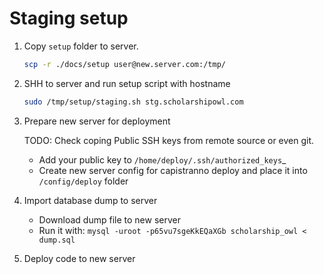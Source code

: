 # Staging setup

1. Copy `setup` folder to server.

    ```bash
    scp -r ./docs/setup user@new.server.com:/tmp/
    ```

2. SHH to server and run setup script with hostname

    ```bash
    sudo /tmp/setup/staging.sh stg.scholarshipowl.com
    ```

3. Prepare new server for deployment

    TODO: Check coping Public SSH keys from remote source or even git.

    * Add your public key to `/home/deploy/.ssh/authorized_keys`_
    * Create new server config for capistranno deploy and place it into
    `/config/deploy` folder

4. Import database dump to server
    * Download dump file to new server
    * Run it with:
     `mysql -uroot -p65vu7sgeKkEQaXGb scholarship_owl < dump.sql`

5. Deploy code to new server
